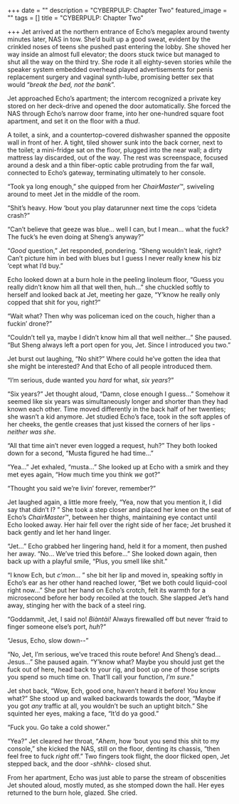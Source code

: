 +++
date = ""
description = "CYBERPULP: Chapter Two"
featured_image = ""
tags = []
title = "CYBERPULP: Chapter Two"

+++
Jet arrived at the northern entrance of Echo’s megaplex around twenty minutes later, NAS in tow. She’d built up a good sweat, evident by the crinkled noses of teens she pushed past entering the lobby. She shoved her way inside an almost full elevator; the doors stuck twice but managed to shut all the way on the third try. She rode it all eighty-seven stories while the speaker system embedded overhead played advertisements for penis replacement surgery and vaginal synth-lube, promising better sex that would “_break the bed, not the bank_”.

Jet approached Echo’s apartment; the intercom recognized a private key stored on her deck-drive and opened the door automatically. She forced the NAS through Echo’s narrow door frame, into her one-hundred square foot apartment, and set it on the floor with a _thud_.

A toilet, a sink, and a countertop-covered dishwasher spanned the opposite wall in front of her. A tight, tiled shower sunk into the back corner, next to the toilet; a mini-fridge sat on the floor, plugged into the near wall; a dirty mattress lay discarded, out of the way. The rest was screenspace, focused around a desk and a thin fiber-optic cable protruding from the far wall, connected to Echo’s gateway, terminating ultimately to her console.

“Took ya long enough,” she quipped from her _ChairMaster_™, swiveling around to meet Jet in the middle of the room.

“Shit’s heavy. How ‘bout you play datarunner next time the cops ‘cideta crash?”

“Can’t believe that geeze was blue… well I can, but I mean... what the fuck? The fuck’s he even doing at Sheng’s anyway?”

“_Good_ question,” Jet responded, pondering. “Sheng wouldn’t leak, right? Can’t picture him in bed with blues but I guess I never really knew his biz ‘cept what I’d buy.”

Echo looked down at a burn hole in the peeling linoleum floor, “Guess you really didn’t know him all that well then, huh…” she chuckled softly to herself and looked back at Jet, meeting her gaze, “Y’know he really only copped that shit for you, right?”

“Wait what? Then why was policeman iced on the couch, higher than a fuckin’ drone?”

“Couldn’t tell ya, maybe I didn’t know him all that well neither…” She paused. “But Sheng always left a port open for you, Jet. Since I introduced you two.”

Jet burst out laughing, “No shit?” Where could he’ve gotten the idea that she might be interested? And that Echo of all people introduced them.

“I’m serious, dude wanted you _hard_ for what, _six years_?”

“Six years?” Jet thought aloud, “Damn, close enough I guess...” Somehow it seemed like six years was simultaneously longer and shorter than they had known each other. Time moved differently in the back half of her twenties; she wasn’t a kid anymore. Jet studied Echo’s face, took in the soft apples of her cheeks, the gentle creases that just kissed the corners of her lips - _neither was she_.

“All that time ain’t never even logged a request, huh?” They both looked down for a second, “Musta figured he had time…”

“Yea…” Jet exhaled, “musta…” She looked up at Echo with a smirk and they met eyes again, “How much time you think _we_ got?”

“Thought you said we’re livin’ forever, remember?”

Jet laughed again, a little more freely, “Yea, now that you mention it, I did say that didn’t I? ” She took a step closer and placed her knee on the seat of Echo’s _ChairMaster_™, between her thighs, maintaining eye contact until Echo looked away. Her hair fell over the right side of her face; Jet brushed it back gently and let her hand linger.

“Jet…” Echo grabbed her lingering hand, held it for a moment, then pushed her away. “No… We’ve tried this before...” She looked down again, then back up with a playful smile, “Plus, you smell like shit.”

“I know Ech, but _c’mon_… ” she bit her lip and moved in, speaking softly in Echo’s ear as her other hand reached lower, “Bet we both could liquid-cool right now…” She put her hand on Echo’s crotch, felt its warmth for a microsecond before her body recoiled at the touch. She slapped Jet’s hand away, stinging her with the back of a steel ring.

“Goddammit, Jet, I said no! _Biàntài!_ Always firewalled off but never ‘fraid to finger someone else’s port, _huh_?”

“Jesus, Echo, slow down--”

“No, Jet, I’m serious, we’ve traced this route before! And Sheng’s dead… Jesus...” She paused again. “Y’know what? Maybe you should just get the fuck out of here, head back to your rig, and boot up one of those scripts you spend so much time on. That’ll call your function, _I’m sure_.”

Jet shot back, “Wow, Ech, good one, haven’t heard it before! _You_ know what?” She stood up and walked backwards towards the door, “Maybe if you got _any_ traffic at all, you wouldn’t be such an uptight bitch.” She squinted her eyes, making a face, “It’d do ya good.”

“Fuck you. Go take a cold shower.”

“Yea?” Jet cleared her throat, “_Ahem_, how ‘bout you send this shit to my console,” she kicked the NAS, still on the floor, denting its chassis, “then feel free to fuck _right_ off.” Two fingers took flight, the door flicked open, Jet stepped back, and the door _-_­_shhhk_- closed shut.

From her apartment, Echo was just able to parse the stream of obscenities Jet shouted aloud, mostly muted, as she stomped down the hall. Her eyes returned to the burn hole, glazed. She cried.